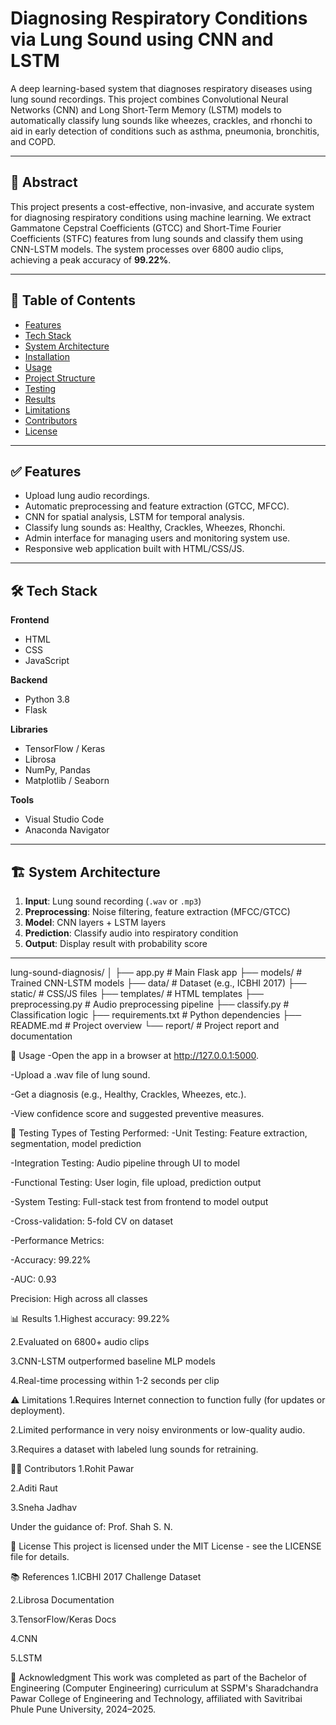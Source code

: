 # Diagnosing Respiratory Conditions via Lung Sound using CNN and LSTM

A deep learning-based system that diagnoses respiratory diseases using lung sound recordings. This project combines Convolutional Neural Networks (CNN) and Long Short-Term Memory (LSTM) models to automatically classify lung sounds like wheezes, crackles, and rhonchi to aid in early detection of conditions such as asthma, pneumonia, bronchitis, and COPD.

---

## 🧠 Abstract

This project presents a cost-effective, non-invasive, and accurate system for diagnosing respiratory conditions using machine learning. We extract Gammatone Cepstral Coefficients (GTCC) and Short-Time Fourier Coefficients (STFC) features from lung sounds and classify them using CNN-LSTM models. The system processes over 6800 audio clips, achieving a peak accuracy of **99.22%**.

---

## 📌 Table of Contents

- [Features](#-features)
- [Tech Stack](#-tech-stack)
- [System Architecture](#-system-architecture)
- [Installation](#-installation)
- [Usage](#-usage)
- [Project Structure](#-project-structure)
- [Testing](#-testing)
- [Results](#-results)
- [Limitations](#-limitations)
- [Contributors](#-contributors)
- [License](#-license)

---

## ✅ Features

- Upload lung audio recordings.
- Automatic preprocessing and feature extraction (GTCC, MFCC).
- CNN for spatial analysis, LSTM for temporal analysis.
- Classify lung sounds as: Healthy, Crackles, Wheezes, Rhonchi.
- Admin interface for managing users and monitoring system use.
- Responsive web application built with HTML/CSS/JS.

---

## 🛠 Tech Stack

**Frontend**
- HTML
- CSS
- JavaScript

**Backend**
- Python 3.8
- Flask

**Libraries**
- TensorFlow / Keras
- Librosa
- NumPy, Pandas
- Matplotlib / Seaborn

**Tools**
- Visual Studio Code
- Anaconda Navigator

---

## 🏗️ System Architecture

1. **Input**: Lung sound recording (`.wav` or `.mp3`)
2. **Preprocessing**: Noise filtering, feature extraction (MFCC/GTCC)
3. **Model**: CNN layers + LSTM layers
4. **Prediction**: Classify audio into respiratory condition
5. **Output**: Display result with probability score

---

lung-sound-diagnosis/
│
├── app.py                  # Main Flask app
├── models/                 # Trained CNN-LSTM models
├── data/                   # Dataset (e.g., ICBHI 2017)
├── static/                 # CSS/JS files
├── templates/              # HTML templates
├── preprocessing.py        # Audio preprocessing pipeline
├── classify.py             # Classification logic
├── requirements.txt        # Python dependencies
├── README.md               # Project overview
└── report/                 # Project report and documentation

🚀 Usage
-Open the app in a browser at http://127.0.0.1:5000.

-Upload a .wav file of lung sound.

-Get a diagnosis (e.g., Healthy, Crackles, Wheezes, etc.).

-View confidence score and suggested preventive measures.

🧪 Testing
Types of Testing Performed:
-Unit Testing: Feature extraction, segmentation, model prediction

-Integration Testing: Audio pipeline through UI to model

-Functional Testing: User login, file upload, prediction output

-System Testing: Full-stack test from frontend to model output

-Cross-validation: 5-fold CV on dataset

-Performance Metrics:

  -Accuracy: 99.22%

  -AUC: 0.93

Precision: High across all classes

📊 Results
1.Highest accuracy: 99.22%

2.Evaluated on 6800+ audio clips

3.CNN-LSTM outperformed baseline MLP models

4.Real-time processing within 1-2 seconds per clip

⚠️ Limitations
1.Requires Internet connection to function fully (for updates or deployment).

2.Limited performance in very noisy environments or low-quality audio.

3.Requires a dataset with labeled lung sounds for retraining.

👨‍💻 Contributors
1.Rohit Pawar

2.Aditi Raut

3.Sneha Jadhav

Under the guidance of: Prof. Shah S. N.

📃 License
This project is licensed under the MIT License - see the LICENSE file for details.

📚 References
1.ICBHI 2017 Challenge Dataset

2.Librosa Documentation

3.TensorFlow/Keras Docs

4.CNN

5.LSTM

📌 Acknowledgment
This work was completed as part of the Bachelor of Engineering (Computer Engineering) curriculum at SSPM's Sharadchandra Pawar College of Engineering and Technology, affiliated with Savitribai Phule Pune University, 2024–2025.


